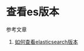 # 查看es版本

参考文章

1. [如何查看elasticsearch版本](https://blog.csdn.net/qq_31220649/article/details/88886215)

